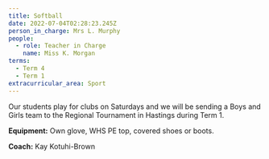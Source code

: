 ```yaml
---
title: Softball
date: 2022-07-04T02:28:23.245Z
person_in_charge: Mrs L. Murphy
people:
  - role: Teacher in Charge
    name: Miss K. Morgan
terms:
  - Term 4
  - Term 1
extracurricular_area: Sport
---
```

Our students play for clubs on Saturdays and we will be sending a Boys and Girls team to the Regional Tournament in Hastings during Term 1.

**Equipment:** Own glove, WHS PE top, covered shoes or boots.

**Coach:** Kay Kotuhi-Brown

